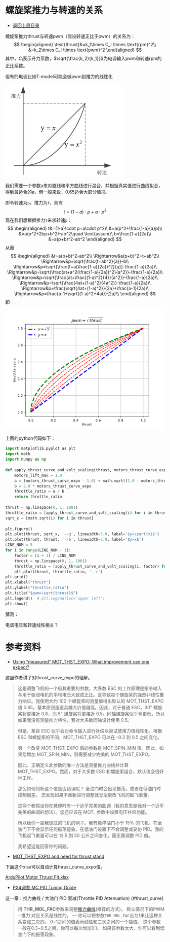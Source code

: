# 螺旋桨推力与转速的关系

* [返回上层目录](../ESC.md)



螺旋桨推力thrust与转速pwm（假设转速正比于pwm）的关系为：
$$
\begin{aligned}
\text{thrust}&=k_1\times C_l \times \text{rpm}^2\\
&=k_2\times C_l \times \text{pwm}^2
\end{aligned}
$$
其中，$C_l$表示升力系数，$\sqrt{\frac{k_2}{k_1}}$为电调输入pwm和转速rpm的正比系数。

但有的电调比如T-model可能会做pwm到推力的线性化


![pwm2thrust_curve](pic/pwm2thrust_curve.png)

我们需要一个参数a来对直线和平方曲线进行混合，并根据真实值进行曲线拟合，得到最适合的a，但一般来说，0.65适合大部分情况。

即令转速为`p`，推力为`t`，则有
$$
t=(1-a)\cdot p+a\cdot p^2
$$
现在我们想根据推力`t`来求转速`p`：
$$
\begin{aligned}
t&=(1-a)\cdot p+a\cdot p^2\\
&=a(p^2+\frac{1-a}{a}p)\\
&=a(p^2+2bp+b^2)-ab^2\quad \text{assum}\ b=\frac{1-a}{2a}\\
&=a(p+b)^2-ab^2
\end{aligned}
$$
从而
$$
\begin{aligned}
&t=a(p+b)^2-ab^2\\
\Rightarrow&a(p+b)^2=t+ab^2\\
\Rightarrow&p=\sqrt{\frac{t+ab^2}{a}}-b\\
\Rightarrow&p=\sqrt{\frac{t+a(\frac{1-a}{2a})^2}{a}}-\frac{1-a}{2a}\\
\Rightarrow&p=\sqrt{\frac{at+a^2(\frac{1-a}{2a})^2}{a^2}}-\frac{1-a}{2a}\\
\Rightarrow&p=\sqrt{\frac{at+\frac{(1-a)^2}{4}}{a^2}}-\frac{1-a}{2a}\\
\Rightarrow&p=\sqrt{\frac{4at+(1-a)^2}{4a^2}}-\frac{1-a}{2a}\\
\Rightarrow&p=\frac{\sqrt{4at+(1-a)^2}}{2a}+\frac{a-1}{2a}\\
\Rightarrow&p=\frac{a-1+\sqrt{(1-a)^2+4at}}{2a}\\
\end{aligned}
$$
即

![thrust2pwm_curve](pic/thrust2pwm_curve.png)

上图的python代码如下：

```python
import matplotlib.pyplot as plt
import math
import numpy as np

def apply_thrust_curve_and_volt_scaling(thrust, motors_thrust_curve_expo=0.65):
    motors_lift_max = 1.0
    a = (motors_thrust_curve_expo - 1.0) + math.sqrt((1.0 - motors_thrust_curve_expo)**2 + 4.0 * motors_thrust_curve_expo * thrust)
    b = 2.0 * motors_thrust_curve_expo
    throttle_ratio = a / b
    return throttle_ratio

thrust = np.linspace(0, 1, 1001)
throttle_ratio = [apply_thrust_curve_and_volt_scaling(i) for i in thrust]
sqrt_x = [math.sqrt(i) for i in thrust]

plt.figure()
plt.plot(thrust, sqrt_x, '--g', linewidth=3.0, label='$y=\sqrt{x}$')
plt.plot(thrust, thrust, '--b', linewidth=3.0, label='$y=x$')
LINE_NUM = 5
for i in range(LINE_NUM - 1):
    factor = (i + 1) / LINE_NUM
    thrust = np.linspace(0, 1, 1001)
    throttle_ratio = [apply_thrust_curve_and_volt_scaling(i, factor) for i in thrust]
    plt.plot(thrust, throttle_ratio, '--r')
plt.grid()
plt.xlabel("thrust")
plt.ylabel("throttle_ratio")
plt.title("$pwm=\sqrt{thrust}$")
plt.legend()  # plt.legend(loc='upper left')
plt.show()
```

猜测：

电调电压和转速线性相关？

# 参考资料

* [Using “measured” MOT_THST_EXPO: What improvement can one expect?](https://discuss.ardupilot.org/t/using-measured-mot-thst-expo-what-improvement-can-one-expect/26172)

这里作者讲了对thrust_curve_expo的理解。

> 这是调整飞机的一个极其重要的参数。大多数 ESC 的工作原理是指令输入与用于驱动电机的平均电压大致成正比。这导致每个螺旋桨的强烈非线性推力响应。我使用大约 100 个螺旋桨的测量值得出默认的 MOT_THST_EXPO 值 0.65。基本原则是道具越大价值越高。因此，对于普通 ESC，30" 螺旋桨将更接近 0.8，而 5" 螺旋桨将更接近 0.5。同轴螺旋桨似乎也更低，所以如果我没有测量推力特性，我对大多数同轴设计使用 0.5。
>
> 但是，某些 ESC 似乎会对命令输入进行补偿以尝试使推力值线性化。根据 ESC 和螺旋桨的不同，MOT_THST_EXPO 可以在 -0.3 到 0.5 之间变化。
>
> 另一个改变 MOT_THST_EXPO 值的参数是 MOT_SPIN_MIN 值。因此，如果您增加 MOT_SPIN_MIN，则需要减少完美的 MOT_THST_EXPO。
>
> 因此，正确定义此参数的唯一方法是测量推力曲线并计算 MOT_THST_EXPO。然而，对于大多数 ESC 和螺旋桨组合，默认值会很好地工作。
>
> 那么如何判断这个值是否错误呢？
> 全油门时会出现振荡，或者在低油门时控制很差。
> 您发现如果不重新进行调整就无法更改飞机的起飞重量。
>
> 这两个都假设你在悬停时有一个近乎完美的曲调（我的意思是我对一个近乎完美的曲调的想法）。您还应该在 MOT_ 参数中设置电压补偿功能。
>
> 所以给你一些我调过的飞机的例子。我有悬停油门小于 15% 的飞机，在全油门下不会显示任何振荡迹象，在低油门设置下不会调整或妥协 PID。我的飞机起飞重量可以在 12.5 到 50 公斤之间变化，而无需调整 PID 值。
>
> 我希望这能回答你的问题。

* [MOT_THST_EXPO and need for thrust stand](https://discuss.ardupilot.org/t/mot-thst-expo-and-need-for-thrust-stand/78258)

下面这个xlsx可以自动计算thrust_curve_expo值。

[ArduPilot Motor Thrust Fit.xlsx](https://docs.google.com/spreadsheets/d/1_75aZqiT_K1CdduhUe4-DjRgx3Alun4p8V2pt6vM5P8/edit#gid=0)

* [PX4调参 MC PID Tuning Guide](https://www.bookstack.cn/read/px4-user-guide/zh-config_mc-pid_tuning_guide_multicopter.md#%E6%8E%A8%E5%8A%9B%E6%9B%B2%E7%BA%BF%20/%20%E5%A4%A7%E6%B2%B9%E9%97%A8%20PID%20%E8%A1%B0%E5%87%8F(Throttle%20PID%20Attenuation)%20{#thrust_curve})

这一章：推力曲线 / 大油门 PID 衰减(Throttle PID Attenuation) {#thrust_curve}

> 用 **THR_MDL_FAC**参数来调整[推力曲线](https://www.bookstack.cn/read/px4-user-guide/zh-advanced_config-parameter_reference.md#THR_MDL_FAC)(推荐的方式)。 默认情况下的PWM - 推力 对应关系是线性的。 — 你可以把参数`THR_MDL_FAC`设为1来让这种关系变成二次的。 0~1之间的值表示线性和二次之间的一个插值。 这个参数一般在0.3~0.5之间，你可以每次增加0.1。 如果该参数太大，你可以看到低油门下的振荡现象。



